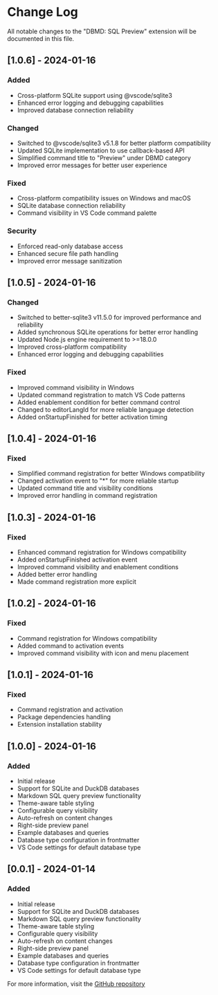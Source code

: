 # Change Log

All notable changes to the "DBMD: SQL Preview" extension will be documented in this file.

## [1.0.6] - 2024-01-16

### Added
- Cross-platform SQLite support using @vscode/sqlite3
- Enhanced error logging and debugging capabilities
- Improved database connection reliability

### Changed
- Switched to @vscode/sqlite3 v5.1.8 for better platform compatibility
- Updated SQLite implementation to use callback-based API
- Simplified command title to "Preview" under DBMD category
- Improved error messages for better user experience

### Fixed
- Cross-platform compatibility issues on Windows and macOS
- SQLite database connection reliability
- Command visibility in VS Code command palette

### Security
- Enforced read-only database access
- Enhanced secure file path handling
- Improved error message sanitization

## [1.0.5] - 2024-01-16

### Changed
- Switched to better-sqlite3 v11.5.0 for improved performance and reliability
- Added synchronous SQLite operations for better error handling
- Updated Node.js engine requirement to >=18.0.0
- Improved cross-platform compatibility
- Enhanced error logging and debugging capabilities

### Fixed
- Improved command visibility in Windows
- Updated command registration to match VS Code patterns
- Added enablement condition for better command control
- Changed to editorLangId for more reliable language detection
- Added onStartupFinished for better activation timing

## [1.0.4] - 2024-01-16

### Fixed
- Simplified command registration for better Windows compatibility
- Changed activation event to "*" for more reliable startup
- Updated command title and visibility conditions
- Improved error handling in command registration

## [1.0.3] - 2024-01-16

### Fixed
- Enhanced command registration for Windows compatibility
- Added onStartupFinished activation event
- Improved command visibility and enablement conditions
- Added better error handling
- Made command registration more explicit

## [1.0.2] - 2024-01-16

### Fixed
- Command registration for Windows compatibility
- Added command to activation events
- Improved command visibility with icon and menu placement

## [1.0.1] - 2024-01-16

### Fixed
- Command registration and activation
- Package dependencies handling
- Extension installation stability

## [1.0.0] - 2024-01-16

### Added
- Initial release
- Support for SQLite and DuckDB databases
- Markdown SQL query preview functionality
- Theme-aware table styling
- Configurable query visibility
- Auto-refresh on content changes
- Right-side preview panel
- Example databases and queries
- Database type configuration in frontmatter
- VS Code settings for default database type

## [0.0.1] - 2024-01-14

### Added
- Initial release
- Support for SQLite and DuckDB databases
- Markdown SQL query preview functionality
- Theme-aware table styling
- Configurable query visibility
- Auto-refresh on content changes
- Right-side preview panel
- Example databases and queries
- Database type configuration in frontmatter
- VS Code settings for default database type

For more information, visit the [GitHub repository](https://github.com/ivishalgandhi/dbmd)
